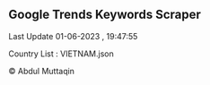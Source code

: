 

## Google Trends Keywords Scraper 
 
Last Update 01-06-2023 , 19:47:55

Country List :
VIETNAM.json



© Abdul Muttaqin 
